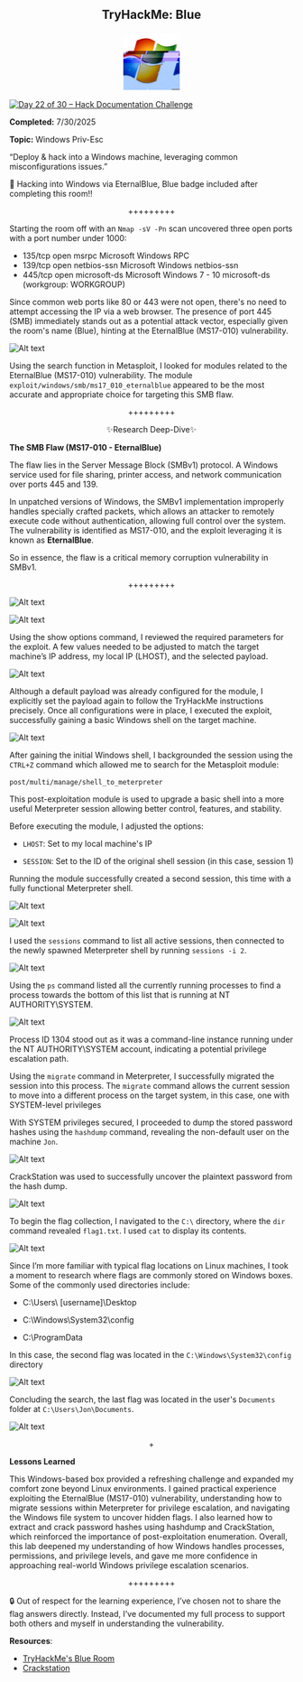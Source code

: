 **<p align="center">TryHackMe: Blue</p>**
---

<p align="center">
  <img src="https://github.com/chaiexe/TryHackMe-Write-ups/blob/main/Red-Team/Blue/Images/Blue%20Icon.gif" alt="image alt" width="100" />
</p>

[![Day 22 of 30 – Hack Documentation Challenge](https://img.shields.io/badge/Day%2022%20of%2030-Hack%20Documentation%20Challenge-crimson?style=for-the-badge&logo=tryhackme)](https://tryhackme.com)

**Completed:** 7/30/2025

**Topic:** Windows Priv-Esc

“Deploy & hack into a Windows machine, leveraging common misconfigurations issues.”

📢 Hacking into Windows via EternalBlue, Blue badge included after completing this room‼️

<p align="center">+++++++++</p>

Starting the room off with an `Nmap -sV -Pn` scan uncovered three open ports with a port number under 1000:

- 135/tcp   open  msrpc        Microsoft Windows RPC
- 139/tcp   open  netbios-ssn  Microsoft Windows netbios-ssn
- 445/tcp   open  microsoft-ds Microsoft Windows 7 - 10 microsoft-ds (workgroup: WORKGROUP)

Since common web ports like 80 or 443 were not open, there's no need to attempt accessing the IP via a web browser. The presence of port 445 (SMB) immediately stands out as a potential attack vector, especially given the room's name (Blue), hinting at the EternalBlue (MS17-010) vulnerability.

![Alt text](1)

Using the search function in Metasploit, I looked for modules related to the EternalBlue (MS17-010) vulnerability. The module `exploit/windows/smb/ms17_010_eternalblue` appeared to be the most accurate and appropriate choice for targeting this SMB flaw. 

<p align="center">+++++++++</p>

<p align="center">✨Research Deep-Dive✨</p>

**The SMB Flaw (MS17-010 - EternalBlue)**

The flaw lies in the Server Message Block (SMBv1) protocol. A Windows service used for file sharing, printer access, and network communication over ports 445 and 139.

In unpatched versions of Windows, the SMBv1 implementation improperly handles specially crafted packets, which allows an attacker to remotely execute code without authentication, allowing full control over the system. The vulnerability is identified as MS17-010, and the exploit leveraging it is known as **EternalBlue**.

So in essence, the flaw is a critical memory corruption vulnerability in SMBv1.

<p align="center">+++++++++</p>

![Alt text](2)

![Alt text](3)

Using the show options command, I reviewed the required parameters for the exploit. A few values needed to be adjusted to match the target machine’s IP address, my local IP (LHOST), and the selected payload.

![Alt text](4)

Although a default payload was already configured for the module, I explicitly set the payload again to follow the TryHackMe instructions precisely. Once all configurations were in place, I executed the exploit, successfully gaining a basic Windows shell on the target machine.

![Alt text](5)

After gaining the initial Windows shell, I backgrounded the session using the `CTRL+Z` command which allowed me to search for the Metasploit module:
```
post/multi/manage/shell_to_meterpreter
```

This post-exploitation module is used to upgrade a basic shell into a more useful Meterpreter session allowing better control, features, and stability.

Before executing the module, I adjusted the options:

- `LHOST`: Set to my local machine's IP

- `SESSION`: Set to the ID of the original shell session (in this case, session 1)

Running the module successfully created a second session, this time with a fully functional Meterpreter shell.

![Alt text](6)

![Alt text](7)

I used the `sessions` command to list all active sessions, then connected to the newly spawned Meterpreter shell by running `sessions -i 2`.

![Alt text](8)

Using the `ps` command listed all the currently running processes to find a process towards the bottom of this list that is running at NT AUTHORITY\SYSTEM. 

![Alt text](9)

Process ID 1304 stood out as it was a command-line instance running under the NT AUTHORITY\SYSTEM account, indicating a potential privilege escalation path.

Using the `migrate` command in Meterpreter, I successfully migrated the session into this process. The `migrate` command allows the current session to move into a different process on the target system, in this case, one with SYSTEM-level privileges

With SYSTEM privileges secured, I proceeded to dump the stored password hashes using the `hashdump` command, revealing the non-default user on the machine `Jon`.

![Alt text](10)

CrackStation was used to successfully uncover the plaintext password from the hash dump.

![Alt text](11)

To begin the flag collection, I navigated to the `C:\` directory, where the `dir` command revealed `flag1.txt`. I used `cat` to display its contents.

![Alt text](12)

Since I’m more familiar with typical flag locations on Linux machines, I took a moment to research where flags are commonly stored on Windows boxes. Some of the commonly used directories include:

- C:\Users\ [username]\Desktop

- C:\Windows\System32\config

- C:\ProgramData

In this case, the second flag was located in the `C:\Windows\System32\config` directory

![Alt text](h13)

Concluding the search, the last flag was located in the user's `Documents` folder at `C:\Users\Jon\Documents`.

![Alt text](14)

<p align="center">+</p>

**Lessons Learned**

This Windows-based box provided a refreshing challenge and expanded my comfort zone beyond Linux environments. I gained practical experience exploiting the EternalBlue (MS17-010) vulnerability, understanding how to migrate sessions within Meterpreter for privilege escalation, and navigating the Windows file system to uncover hidden flags. I also learned how to extract and crack password hashes using hashdump and CrackStation, which reinforced the importance of post-exploitation enumeration. Overall, this lab deepened my understanding of how Windows handles processes, permissions, and privilege levels, and gave me more confidence in approaching real-world Windows privilege escalation scenarios.

<p align="center">+++++++++</p>

🔒 Out of respect for the learning experience, I’ve chosen not to share the flag answers directly. Instead, I’ve documented my full process to support both others and myself in understanding the vulnerability.

**Resources**:
- [TryHackMe's Blue Room](https://tryhackme.com/room/blue)
- [Crackstation](https://crackstation.net/)
